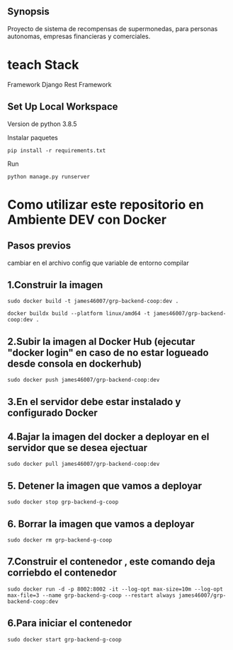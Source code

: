 ## Synopsis
Proyecto de sistema de recompensas de supermonedas, para personas autonomas, empresas financieras y comerciales.


# teach Stack
Framework Django Rest Framework

## Set Up Local Workspace

Version de python 3.8.5

Instalar paquetes
```shell
pip install -r requirements.txt
```

Run
```shell
python manage.py runserver
```

# Como utilizar este repositorio en Ambiente DEV con Docker

## Pasos previos
cambiar en el archivo config que variable de entorno compilar


## 1.Construir la imagen
```shell
sudo docker build -t james46007/grp-backend-coop:dev .
```

```shell
docker buildx build --platform linux/amd64 -t james46007/grp-backend-coop:dev .
```

## 2.Subir la imagen al Docker Hub (ejecutar "docker login" en caso de no estar logueado desde consola en dockerhub)
```shell
sudo docker push james46007/grp-backend-coop:dev
```

## 3.En el servidor debe estar instalado y configurado Docker
## 4.Bajar la imagen del docker a deployar en el servidor que se desea ejectuar
```shell
sudo docker pull james46007/grp-backend-coop:dev
```


## 5. Detener la imagen que vamos a deployar
```shell
sudo docker stop grp-backend-g-coop
```

## 6. Borrar la imagen que vamos a deployar
```shell
sudo docker rm grp-backend-g-coop
```

## 7.Construir el contenedor , este comando deja corriebdo el contenedor


```shell
sudo docker run -d -p 8002:8002 -it --log-opt max-size=10m --log-opt max-file=3 --name grp-backend-g-coop --restart always james46007/grp-backend-coop:dev
```

## 6.Para iniciar el contenedor
```shell
sudo docker start grp-backend-g-coop
```
